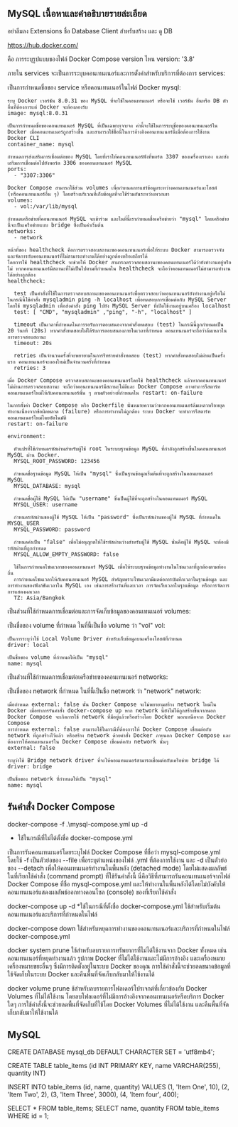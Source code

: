 ## MySQL เนื้อหาและคำอธิบายรายล่ะเอียด
อย่าลืมลง Extensions ชื่อ Database Client สำหรับสร้าง และ ดู DB 

https://hub.docker.com/

คือ การระบุรูปแบบของไฟล์ Docker Compose version ไหน
version: '3.8'  

ภายใน services จะเป็นการระบุบคอนเทนเนอร์และการตั้งค่าสำหรับบริการที่ต้องการ
services:

  เป็นการกำหนดชื่อของ service หรือคอนเทนเนอร์ในไฟล์ Docker
  mysql:

    ระบุ Docker เวอร์ชัน 8.0.31 ของ MySQL ที่จะใช้ในคอนเทนเนอร์ หรือจะใช้ เวอร์ชัน อื่นหรือ DB ตัวอื่นที่ต้องการแต่ Docker จะต้องลองรับ
    image: mysql:8.0.31

    เป็นการกำหนดชื่อของคอนเทนเนอร์ MySQL ที่เป็นเฉพาะเจาะจง ค่านี้จะใช้ในการระบุชื่อของคอนเทนเนอร์ใน Docker เมื่อคอนเทนเนอร์ถูกสร้างขึ้น และสามารถใช้ชื่อนี้ในการอ้างอิงคอนเทนเนอร์นี้เมื่อต้องการใช้งาน Docker CLI
    container_name: mysql

    กำหนดการส่งเสริมการเชื่อมต่อของ MySQL โดยที่เราให้คอนเทนเนอร์ฟังที่พอร์ต 3307 ของเครื่องเราเอง และส่งเสริมการเชื่อมต่อไปยังพอร์ต 3306 ของคอนเทนเนอร์ MySQL
    ports:
      - "3307:3306"

    Docker Compose สามารถใช้ส่วน volumes เพื่อกำหนดการแชร์ข้อมูลระหว่างคอนเทนเนอร์และโฮสต์ (หรือคอนเทนเนอร์อื่น ๆ) โดยสร้างบริเวณที่เก็บข้อมูลที่จะใช้ร่วมกันระหว่างพวกเขา 
    volumes:
      - vol:/var/lib/mysql

    กำหนดเครือข่ายที่คอนเทนเนอร์ MySQL จะเข้าร่วม และในที่นี้เรากำหนดชื่อเครือข่ายว่า "mysql" โดยเครือข่ายนี้จะเป็นเครือข่ายแบบ bridge ซึ่งเป็นค่าเริ่มต้น
    networks:
      - network

    หน้าที่ของ healthcheck คือการตรวจสอบสถานะของคอนเทนเนอร์เพื่อให้ระบบ Docker สามารถตรวจจับและจัดการกับคอนเทนเนอร์ที่ไม่สามารถทำงานได้อย่างถูกต้องหรือเสถียรได้
    โดยการใช้ healthcheck จะช่วยให้ Docker สามารถตรวจสอบสถานะของคอนเทนเนอร์ได้ว่ายังทำงานอยู่หรือไม่ หากคอนเทนเนอร์มีสถานะที่ไม่เป็นไปตามที่กำหนดใน healthcheck จะถือว่าคอนเทนเนอร์ไม่สามารถทำงานได้อย่างถูกต้อง
    healthcheck:

      test เป็นคำสั่งที่ใช้ในการตรวจสอบสถานะของคอนเทนเนอร์เพื่อตรวจสอบว่าคอนเทนเนอร์ยังทำงานอยู่หรือไม่ ในกรณีนี้ใช้คำสั่ง mysqladmin ping -h localhost เพื่อทดสอบการเชื่อมต่อกับ MySQL Server โดยใช้ mysqladmin เพื่อส่งคำสั่ง ping ไปยัง MySQL Server ที่เปิดใช้งานอยู่บนเครื่อง localhost
      test: [ "CMD", "mysqladmin" ,"ping", "-h", "localhost" ]

      timeout เป็นเวลาที่กำหนดในการรอรับการตอบสนองจากคำสั่งทดสอบ (test) ในกรณีนี้ถูกกำหนดเป็น 20 วินาที (20s) หากคำสั่งทดสอบไม่ได้รับการตอบสนองภายในเวลาที่กำหนด คอนเทนเนอร์จะถือว่าล้มเหลวในการตรวจสอบสถานะ
      timeout: 20s

      retries เป็นจำนวนครั้งที่จะพยายามในการรีทรายคำสั่งทดสอบ (test) หากคำสั่งทดสอบไม่ผ่านเป็นครั้งแรก คอนเทนเนอร์จะลองใหม่เป็นจำนวนครั้งที่กำหนด
      retries: 3

    เมื่อ Docker Compose ตรวจสอบสถานะของคอนเทนเนอร์โดยใช้ healthcheck แล้วหากคอนเทนเนอร์ไม่ผ่านการตรวจสอบสถานะ จะถือว่าคอนเทนเนอร์มีสถานะไม่ดีและ Docker Compose อาจทำการรีสตาร์ทคอนเทนเนอร์ใหม่ให้กับคอนเทนเนอร์นั้น ๆ ตามตัวอย่างที่กำหนดใน restart: on-failure

    ในการตั้งค่า Docker Compose หรือ Dockerfile นั่นหมายความว่าหากคอนเทนเนอร์ล้มเหลวหรือหยุดทำงานเนื่องจากข้อผิดพลาด (failure) หรือการทำงานไม่ถูกต้อง ระบบ Docker จะทำการรีสตาร์ทคอนเทนเนอร์ใหม่โดยอัตโนมัติ
    restart: on-failure

    environment:

      ตัวแปรที่ใช้กำหนดรหัสผ่านสำหรับผู้ใช้ root ในระบบฐานข้อมูล MySQL ที่กำลังถูกสร้างขึ้นในคอนเทนเนอร์ MySQL ผ่าน Docker.
      MYSQL_ROOT_PASSWORD: 123456

      กำหนดชื่อฐานข้อมูล MySQL ให้เป็น "mysql" ซึ่งเป็นฐานข้อมูลเริ่มต้นที่จะถูกสร้างในคอนเทนเนอร์ MySQL
      MYSQL_DATABASE: mysql

      กำหนดชื่อผู้ใช้ MySQL ให้เป็น "username" ซึ่งเป็นผู้ใช้ที่จะถูกสร้างในคอนเทนเนอร์ MySQL
      MYSQL_USER: username

      กำหนดรหัสผ่านของผู้ใช้ MySQL ให้เป็น "password" ซึ่งเป็นรหัสผ่านของผู้ใช้ MySQL ที่กำหนดใน MYSQL_USER
      MYSQL_PASSWORD: password

      กำหนดค่าเป็น "false" เพื่อไม่อนุญาตให้ใช้รหัสผ่านว่างสำหรับผู้ใช้ MySQL นั่นคือผู้ใช้ MySQL จะต้องมีรหัสผ่านที่ถูกกำหนด
      MYSQL_ALLOW_EMPTY_PASSWORD: false

      ใช้ในการกำหนดโซนเวลาของคอนเทนเนอร์ MySQL เพื่อให้ระบบฐานข้อมูลทำงานในโซนเวลาที่ถูกต้องตามท้องถิ่น
      การกำหนดโซนเวลาให้กับคอนเทนเนอร์ MySQL สำคัญเพราะโซนเวลามีผลต่อการบันทึกเวลาในฐานข้อมูล และการทำงานของฟังก์ชันเวลาใน MySQL เอง เช่นการสร้างวันที่และเวลา การจัดเก็บเวลาในฐานข้อมูล หรือการจัดการการแสดงผลเวลา
      TZ: Asia/Bangkok

เป็นส่วนที่ใช้กำหนดการเชื่อมต่อและการจัดเก็บข้อมูลของคอนเทนเนอร์
volumes:

  เป็นชื่อของ volume ที่กำหนด ในที่นี้เป็นชื่อ volume ว่า "vol"
  vol:

    เป็นการระบุว่าใช้ Local Volume Driver สำหรับเก็บข้อมูลบนเครื่องโฮสต์ที่กำหนด
    driver: local

    เป็นชื่อของ volume ที่กำหนดให้เป็น "mysql"
    name: mysql

เป็นส่วนที่ใช้กำหนดการเชื่อมต่อเครือข่ายของคอนเทนเนอร์
networks:

  เป็นชื่อของ network ที่กำหนด ในที่นี้เป็นชื่อ network ว่า "network"
  network:

    เมื่อกำหนด external: false นั้น Docker Compose จะไม่พยายามสร้าง network ใหม่ใน Docker เมื่อทำการรันคำสั่ง docker-compose up หาก network นี้ยังไม่ได้ถูกสร้างขึ้นจากนอก Docker Compose จะเกิดการใช้ network ที่มีอยู่แล้วหรือสร้างโดย Docker นอกเหนือจาก Docker Compose
    การกำหนด external: false สามารถใช้ในกรณีที่ต้องการให้ Docker Compose เชื่อมต่อกับ network ที่ถูกสร้างไว้แล้ว หรือสร้าง network ด้วยคำสั่ง Docker ภายนอก Docker Compose และต้องการให้คอนเทนเนอร์ใน Docker Compose เชื่อมต่อกับ network นั้นๆ
    external: false

    ระบุว่าใช้ Bridge network driver ที่จะให้คอนเทนเนอร์สามารถเชื่อมต่อกับเครือข่าย bridge ได้
    driver: bridge

    เป็นชื่อของ network ที่กำหนดให้เป็น "mysql"
    name: mysql


## รันคำสั่ง Docker Compose

docker-compose -f .\mysql-compose.yml up -d
* ใช้ในกรณีที่ไม่ได้ตั้งชื่อ docker-compose.yml

เป็นการรันคอนเทนเนอร์โดยระบุไฟล์ Docker Compose ที่ชื่อว่า mysql-compose.yml โดยใช้ -f เป็นตัวย่อของ --file เพื่อระบุตำแหน่งของไฟล์ .yml ที่ต้องการใช้งาน และ -d เป็นตัวย่อของ --detach เพื่อให้คอนเทนเนอร์ทำงานในพื้นหลัง (detached mode) โดยไม่แสดงผลลัพธ์ในที่เรียกใช้คำสั่ง (command prompt) ที่ใช้รันคำสั่งนี้ นี่คือวิธีที่สามารถรันคอนเทนเนอร์จากไฟล์ Docker Compose ที่ชื่อ mysql-compose.yml และให้ทำงานในพื้นหลังได้โดยไม่บังคับให้คอนเทนเนอร์แสดงผลลัพธ์ออกทางคอนโซล (console) ของที่เรียกใช้คำสั่ง


docker-compose up -d 
*ใช้ในกรณีที่ตั้งชื่อ docker-compose.yml
ใช้สำหรับเริ่มต้นคอนเทนเนอร์และบริการที่กำหนดในไฟล์ 

docker-compose down
ใช้สำหรับหยุดการทำงานของคอนเทนเนอร์และบริการที่กำหนดในไฟล์ docker-compose.yml

docker system prune
ใช้สำหรับลบรายการทรัพยากรที่ไม่ได้ใช้งานจาก Docker ทั้งหมด เช่น คอนเทนเนอร์ที่หยุดทำงานแล้ว รูปภาพ Docker ที่ไม่ได้ใช้งานและไม่มีการอ้างอิง และเครื่องหมายเครื่องหมายขยะอื่นๆ ซึ่งมีการติดตั้งอยู่ในระบบ Docker ของคุณ การใช้คำสั่งนี้จะช่วยลดขนาดข้อมูลที่ใช้จัดเก็บในระบบ Docker และคืนพื้นที่จัดเก็บกลับมาให้ใช้งานได้

docker volume prune
ช้สำหรับลบรายการโฟลเดอร์โปรเจกต์ที่เกี่ยวข้องกับ Docker Volumes ที่ไม่ได้ใช้งาน โดยลบโฟลเดอร์ที่ไม่มีการอ้างอิงจากคอนเทนเนอร์หรือบริการ Docker ใดๆ การใช้คำสั่งนี้จะช่วยลดพื้นที่จัดเก็บที่ใช้โดย Docker Volumes ที่ไม่ได้ใช้งาน และคืนพื้นที่จัดเก็บกลับมาให้ใช้งานได้


## MySQL

CREATE DATABASE mysql_db DEFAULT CHARACTER SET = 'utf8mb4';

CREATE TABLE table_items (id INT PRIMARY KEY, name VARCHAR(255), quantity INT)

INSERT INTO table_items (id, name, quantity)
VALUES (1, 'Item One', 10), (2, 'Item Two', 2), (3, 'Item Three', 3000), (4, 'Item four', 400);

SELECT * FROM table_items;
SELECT name, quantity FROM table_items WHERE id = 1;
